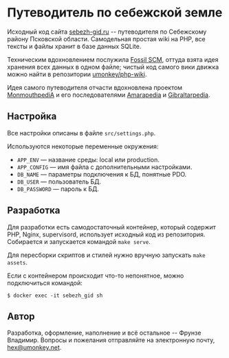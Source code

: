 # Путеводитель по себежской земле

Исходный код сайта [sebezh-gid.ru][4] -- путеводителя по Себежскому району
Псковской области.  Самодельная простая wiki на PHP, все тексты и файлы хранит
в базе данных SQLite.

Техническим вдохновлением послужила [Fossil SCM][2], оттуда взята идея хранения
всех данных в одном файле; чистый код самого вики движка можно найти в
репозитории [umonkey/php-wiki][8].

Идея самого путеводителя отчасти вдохновлена проектом [MonmouthpediA][5] и его
последователями [Amarapedia][6] и [Gibraltarpedia][7].


## Настройка

Все настройки описаны в файле `src/settings.php`.

Используются некоторые переменные окружения:

- `APP_ENV` — название среды: local или production.
- `APP_CONFIG` — имя файла с дополнительными настройками.
- `DB_NAME` — параметры подключения к БД, понятные PDO.
- `DB_USER` — пользователь БД.
- `DB_PASSWORD` — пароль к БД.


## Разработка

Для разработки есть самодостаточный контейнер, который содержит PHP, Nginx, supervisord, использует исходный код из репозитория.  Собирается и запускается командой `make serve`.

Для пересборки скриптов и стилей нужно вручную запускать `make assets`.

Если с контейнером происходит что-то непонятное, можно подключиться командой:

```
$ docker exec -it sebezh_gid sh
```


## Автор

Разработка, оформление, наполнение и всё остальное -- Фрунзе Владимир.  Вопросы
и пожелания отправляйте на электронную почту, [hex@umonkey.net][3].

[1]: http://commonmark.org/
[2]: https://www.fossil-scm.org/
[3]: mailto:hex@umonkey.net
[4]: https://sebezh-gid.ru/
[5]: https://en.wikipedia.org/wiki/Wikipedia:GLAM/MonmouthpediA
[6]: https://en.wikipedia.org/wiki/Amarapedia
[7]: https://en.wikipedia.org/wiki/Gibraltarpedia
[8]: https://bitbucket.org/umonkey/php-wiki
